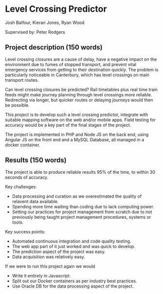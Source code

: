 # Level Crossing Predictor  Josh Balfour, Kieran Jones, Ryan Wood
Supervised by: Peter Rodgers
## Project description (150 words)
Level crossing closures are a cause of delay, have a negative impact on the environment due to fumes of stopped transport, and prevent vital emergency services from getting to their destination quickly. The problem is particularly noticeable in Canterbury, which has level crossings on main transport routes.
Can level crossing closures be predicted? Rail timetables plus real time train feeds might make journey planning through level crossings more reliable. Redirecting via longer, but quicker routes or delaying journeys would then be possible.
This project is to develop such a level crossing predictor, integrate with suitable mapping software on the web and/or mobile apps. Field testing for accuracy would be a key part of the final stages of the project.
The project is implemented in PHP and Node JS on the back end, using Angular JS on the front end and a MySQL Database, all managed in a docker container.
## Results (150 words)The project is able to produce reliable results 95% of the time, to within 30 seconds of accuracy.Key challenges:
* Data processing and curation as we overestimated the quality of relavent data available.* Spending more time waiting than coding due to lack computing power.
* Setting our practices for project management from scratch due to not previously being taught project management procedures, systems or tools.

Key success points:

* Automated continuous integration and code quality testing.
* The web app part of it just worked and was quick to develop.
* The prediction aspect of the project was easy.
* Data acquisition was relatively easy.

If we were to run this project again we would

* Write it entirely in Javascript.
* Split out our Docker containers as per industry best practices.
* Use Oracle DB for the data processing aspect of the project.
